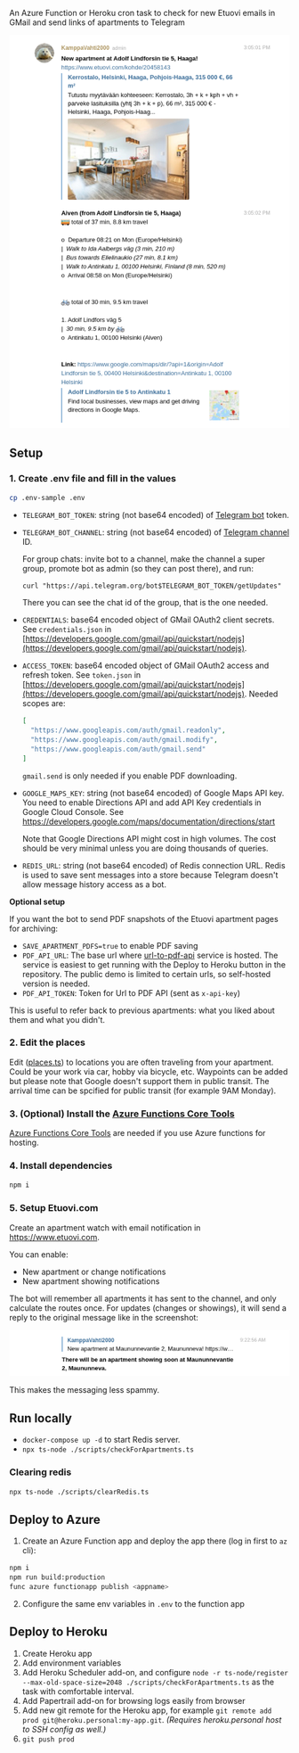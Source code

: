 An Azure Function or Heroku cron task to check for new Etuovi emails in GMail and send links of apartments to Telegram

![Screenshot](docs/screenshot.png)

## Setup

### 1. Create .env file and fill in the values

```bash
cp .env-sample .env
```

- `TELEGRAM_BOT_TOKEN`: string (not base64 encoded) of [Telegram bot](https://core.telegram.org/bots) token.
- `TELEGRAM_BOT_CHANNEL`: string (not base64 encoded) of [Telegram channel](https://core.telegram.org/bots) ID.

    For group chats: invite bot to a channel, make the channel a super group, promote bot as admin (so they can post there), and run:

    ```
    curl "https://api.telegram.org/bot$TELEGRAM_BOT_TOKEN/getUpdates"
    ```

    There you can see the chat id of the group, that is the one needed.


- `CREDENTIALS`: base64 encoded object of GMail OAuth2 client secrets. See `credentials.json` in [https://developers.google.com/gmail/api/quickstart/nodejs](https://developers.google.com/gmail/api/quickstart/nodejs).

- `ACCESS_TOKEN`: base64 encoded object of GMail OAuth2 access and refresh token. See `token.json` in [https://developers.google.com/gmail/api/quickstart/nodejs](https://developers.google.com/gmail/api/quickstart/nodejs). Needed scopes are:

  ```json
  [
    "https://www.googleapis.com/auth/gmail.readonly",
    "https://www.googleapis.com/auth/gmail.modify",
    "https://www.googleapis.com/auth/gmail.send"
  ]
  ```

  `gmail.send` is only needed if you enable PDF downloading.

- `GOOGLE_MAPS_KEY`: string (not base64 encoded) of Google Maps API key. You need to enable Directions API and add API Key credentials in Google Cloud Console. See https://developers.google.com/maps/documentation/directions/start

  Note that Google Directions API might cost in high volumes. The cost should be very minimal unless you are doing thousands of queries.

- `REDIS_URL`: string (not base64 encoded) of Redis connection URL. Redis is used to save sent messages into a store because Telegram doesn't allow message history access as a bot.

**Optional setup**

If you want the bot to send PDF snapshots of the Etuovi apartment pages for archiving:

- `SAVE_APARTMENT_PDFS=true` to enable PDF saving
- `PDF_API_URL`: The base url where [url-to-pdf-api](https://github.com/alvarcarto/url-to-pdf-api) service is hosted. The service is easiest to get running with the Deploy to Heroku button in the repository. The public demo is limited to certain urls, so self-hosted version is needed.
- `PDF_API_TOKEN`: Token for Url to PDF API (sent as `x-api-key`)

This is useful to refer back to previous apartments: what you liked about them and what you didn't.

### 2. Edit the places

Edit ([places.ts](CheckForNewApartments/places.ts)) to locations you are often traveling from your apartment. Could be your work via car, hobby via bicycle, etc. Waypoints can be added but please note that Google doesn't support them in public transit. The arrival time can be spcified for public transit (for example 9AM Monday).

### 3. (Optional) Install the [Azure Functions Core Tools](https://github.com/Azure/azure-functions-core-tools)

[Azure Functions Core Tools](https://github.com/Azure/azure-functions-core-tools) are needed if you use Azure functions for hosting.

### 4. Install dependencies

```bash
npm i
```

### 5. Setup Etuovi.com

Create an apartment watch with email notification in https://www.etuovi.com.

You can enable:

* New apartment or change notifications
* New apartment showing notifications

The bot will remember all apartments it has sent to the channel, and only calculate the routes once. 
For updates (changes or showings), it will send a reply to the original message like in the screenshot:

![Screenshot](docs/reply.png)

This makes the messaging less spammy.

## Run locally

* `docker-compose up -d` to start Redis server.
* `npx ts-node ./scripts/checkForApartments.ts`

### Clearing redis

`npx ts-node ./scripts/clearRedis.ts`

## Deploy to Azure

1. Create an Azure Function app and deploy the app there (log in first to `az` cli):

```bash
npm i
npm run build:production
func azure functionapp publish <appname>
```

2. Configure the same env variables in `.env` to the function app


## Deploy to Heroku

1. Create Heroku app
1. Add environment variables
1. Add Heroku Scheduler add-on, and configure `node -r ts-node/register --max-old-space-size=2048 ./scripts/checkForApartments.ts` as the task with comfortable interval.
1. Add Papertrail add-on for browsing logs easily from browser
1. Add new git remote for the Heroku app, for example `git remote add prod git@heroku.personal:my-app.git`. *(Requires heroku.personal host to SSH config as well.)*
1. `git push prod`
